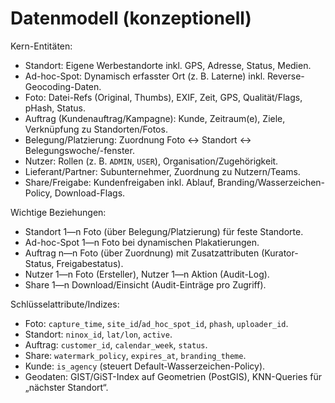# Datenmodell (konzeptionell)

Kern-Entitäten:
- Standort: Eigene Werbestandorte inkl. GPS, Adresse, Status, Medien.
- Ad-hoc-Spot: Dynamisch erfasster Ort (z. B. Laterne) inkl. Reverse-Geocoding-Daten.
- Foto: Datei-Refs (Original, Thumbs), EXIF, Zeit, GPS, Qualität/Flags, pHash, Status.
- Auftrag (Kundenauftrag/Kampagne): Kunde, Zeitraum(e), Ziele, Verknüpfung zu Standorten/Fotos.
- Belegung/Platzierung: Zuordnung Foto ↔ Standort ↔ Belegungswoche/-fenster.
- Nutzer: Rollen (z. B. `ADMIN`, `USER`), Organisation/Zugehörigkeit.
- Lieferant/Partner: Subunternehmer, Zuordnung zu Nutzern/Teams.
 - Share/Freigabe: Kundenfreigaben inkl. Ablauf, Branding/Wasserzeichen-Policy, Download-Flags.

Wichtige Beziehungen:
- Standort 1—n Foto (über Belegung/Platzierung) für feste Standorte.
- Ad-hoc-Spot 1—n Foto bei dynamischen Plakatierungen.
- Auftrag n—n Foto (über Zuordnung) mit Zusatzattributen (Kurator-Status, Freigabestatus).
- Nutzer 1—n Foto (Ersteller), Nutzer 1—n Aktion (Audit-Log).
 - Share 1—n Download/Einsicht (Audit-Einträge pro Zugriff).

Schlüsselattribute/Indizes:
- Foto: `capture_time`, `site_id`/`ad_hoc_spot_id`, `phash`, `uploader_id`.
- Standort: `ninox_id`, `lat/lon`, `active`.
- Auftrag: `customer_id`, `calendar_week`, `status`.
 - Share: `watermark_policy`, `expires_at`, `branding_theme`.
 - Kunde: `is_agency` (steuert Default-Wasserzeichen-Policy).
 - Geodaten: GIST/GiST-Index auf Geometrien (PostGIS), KNN-Queries für „nächster Standort“.
